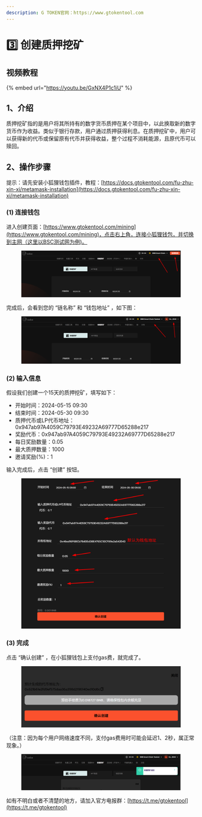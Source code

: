 ```yaml
---
description: G TOKEN官网：https://www.gtokentool.com
---
```


# 3️⃣ 创建质押挖矿

## 视频教程

{% embed url="https://youtu.be/GxNX4P1c1iU" %}

## 1、介绍

质押挖矿指的是用户将其所持有的数字货币质押在某个项目中，以此换取新的数字货币作为收益。类似于银行存款，用户通过质押获得利息。在质押挖矿中，用户可以获得新的代币或保留原有代币并获得收益，整个过程不消耗能源，且原代币可以赎回。

## 2、操作步骤

提示：请先安装小狐狸钱包插件，教程：[https://docs.gtokentool.com/fu-zhu-xin-xi/metamask-installation](https://docs.gtokentool.com/fu-zhu-xin-xi/metamask-installation)

### (1) 连接钱包

进入创建页面：[https://www.gtokentool.com/mining](https://www.gtokentool.com/mining)，点击右上角，连接小狐狸钱包，并切换到主网（这里以BSC测试网为例)。

<figure><img src="../.gitbook/assets/image (114).png" alt=""><figcaption></figcaption></figure>

完成后，会看到您的 “链名称” 和 “钱包地址” ，如下图：

<figure><img src="../.gitbook/assets/image (115).png" alt=""><figcaption></figcaption></figure>

### (2) 输入信息

假设我们创建一个15天的质押挖矿，填写如下：

* 开始时间：2024-05-15 09:30
* 结束时间：2024-05-30 09:30
* 质押代币或LP代币地址：0x947ab97A4059C79793E49232A69777D65288e217
* 奖励代币：0x947ab97A4059C79793E49232A69777D65288e217
* 每日奖励数量：0.05
* 最大质押数量：1000
* 邀请奖励(%)：1

输入完成后，点击 “创建” 按钮。

<figure><img src="../.gitbook/assets/000 (4).jpg" alt=""><figcaption></figcaption></figure>

### (3) 完成

点击 “确认创建” ，在小狐狸钱包上支付gas费，就完成了。

<figure><img src="../.gitbook/assets/image (116).png" alt=""><figcaption></figcaption></figure>

（注意：因为每个用户网络速度不同，支付gas费用时可能会延迟1、2秒，属正常现象。）

<figure><img src="../.gitbook/assets/image (117).png" alt=""><figcaption></figcaption></figure>

如有不明白或者不清楚的地方，请加入官方电报群：[https://t.me/gtokentool](https://t.me/gtokentool)
